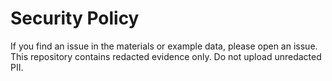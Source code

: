 # Security Policy
If you find an issue in the materials or example data, please open an issue.
This repository contains redacted evidence only. Do not upload unredacted PII.
